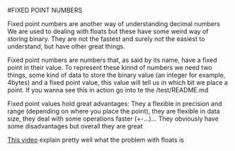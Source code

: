 #FIXED POINT NUMBERS

Fixed point numbers are another way of understanding decimal numbers
We are used to dealing with floats but these have some weird way of storing binary. They are not the fastest and surely not the easiest to understand, but have other great things.

Fixed point numbers are numbers that, as said by its name, have a fixed point in their value. 
To represent these kinnd of numbers we need two things, some kind of data to store the binary value (an integer for example, 4bytes) and a fixed point value, this value will tell us in which bit we place a point.
If you wanna see this in action go into te the /test/README.md

Fixed point values hold great advantages: They a flexible in precision and range (depending on where you place the point), they are flexible in data size, they deal with some operations faster (+-...)...
They obviously have some disadvantages but overall they are great

[This video](https://www.youtube.com/watch?v=WJgLKO-qac0) explain pretty well what the problem with floats is 
